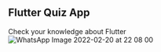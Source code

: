 ## Flutter Quiz App
Check your knowledge about Flutter
![WhatsApp Image 2022-02-20 at 22 08 00](https://user-images.githubusercontent.com/78086124/154858521-53a012ae-1547-4ae1-b05a-22a5dd157cc0.jpeg)
